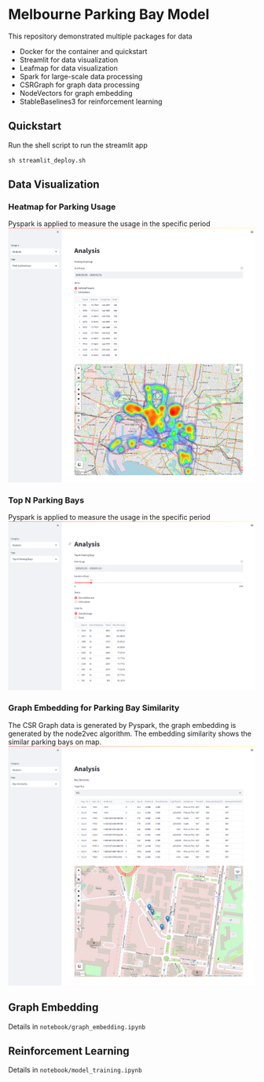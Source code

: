 # Melbourne Parking Bay Model
This repository demonstrated multiple packages for data
- Docker for the container and quickstart
- Streamlit for data visualization
- Leafmap for data visualization
- Spark for large-scale data processing
- CSRGraph for graph data processing
- NodeVectors for graph embedding
- StableBaselines3 for reinforcement learning

## Quickstart
Run the shell script to run the streamlit app
```
sh streamlit_deploy.sh
```

## Data Visualization
### Heatmap for Parking Usage 
Pyspark is applied to measure the usage in the specific period
![Heatmap for Parking Usage](image/heatmap.png)
### Top N Parking Bays
Pyspark is applied to measure the usage in the specific period
![Top N Parking Bays](image/top_n.png)
### Graph Embedding for Parking Bay Similarity
The CSR Graph data is generated by Pyspark, the graph embedding is generated by the node2vec algorithm. The embedding similarity shows the similar parking bays on map.
![Graph Embedding for Parking Bay Similarity](image/graph_similarity.png)

## Graph Embedding
Details in `notebook/graph_embedding.ipynb`

## Reinforcement Learning
Details in `notebook/model_training.ipynb`
